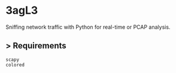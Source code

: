 # 3agL3
Sniffing network traffic with Python for real-time or PCAP analysis.

## > Requirements
```
scapy
colored
```
